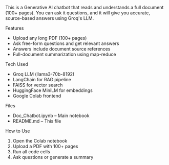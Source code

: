 This is a Generative AI chatbot that reads and understands a full document (100+ pages). You can ask it questions, and it will give you accurate, source-based answers using Groq's LLM.

 Features

- Upload any long PDF (100+ pages)
- Ask free-form questions and get relevant answers
- Answers include document source references
- Full-document summarization using map-reduce

Tech Used

- Groq LLM (llama3-70b-8192)
- LangChain for RAG pipeline
- FAISS for vector search
- HuggingFace MiniLM for embeddings
- Google Colab frontend

Files

- Doc_Chatbot.ipynb – Main notebook
- README.md – This file

How to Use

1. Open the Colab notebook  
2. Upload a PDF with 100+ pages  
3. Run all code cells  
4. Ask questions or generate a summary
   
